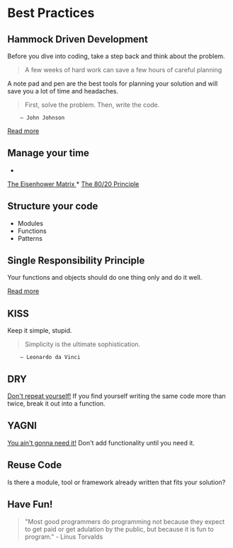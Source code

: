 # Best Practices

## Hammock Driven Development
Before you dive into coding, take a step back and think about the problem.


> A few weeks of hard work can save a few hours of careful planning

A note pad and pen are the best tools for planning your solution and will save you a lot of time and headaches.


> First, solve the problem. Then, write the code.

        — John Johnson



[Read more
](https://data-sorcery.org/2010/12/29/hammock-driven-dev/)

## Manage your time

* 
[The Eisenhower Matrix
](http://www.eisenhower.me/eisenhower-matrix/)
* 
[The 80/20 Principle
](https://en.wikipedia.org/wiki/Pareto_principle)

## Structure your code
* Modules
* Functions
* Patterns

## Single Responsibility Principle
Your functions and objects should do one thing only and do it well.

[Read more
](https://en.wikipedia.org/wiki/Single_responsibility_principle)

## KISS
Keep it simple, stupid.



> Simplicity is the ultimate sophistication.

        — Leonardo da Vinci





## DRY
[Don't repeat yourself!](https://en.wikipedia.org/wiki/Don't_repeat_yourself)  If you find yourself writing the same code more than twice, break it out into a function.

## YAGNI
[You ain't gonna need it!](https://en.wikipedia.org/wiki/You_aren't_gonna_need_it)  Don't add functionality until you need it.

## Reuse Code
Is there a module, tool or framework already written that fits your solution?

## Have Fun!

> "Most good programmers do programming not because they expect to get paid or get adulation by the public, but because it is fun to program." 
        - Linus Torvalds


